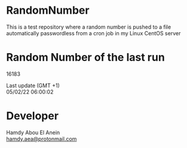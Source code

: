 # RandomNumber    
This is a test repository where a random number is pushed to a file automatically passwordless from a cron job in my Linux CentOS server    
# Random Number of the last run   
16183
      
Last update (GMT +1)    
05/02/22 06:00:02
# Developer    
Hamdy Abou El Anein   
hamdy.aea@protonmail.com

